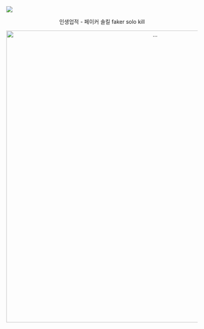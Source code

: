 <img src="https://capsule-render.vercel.app/api?type=waving&color=auto&height=200&section=header&text=私はトイレの神様だ。&fontSize=90" />

<p align="center">
인생업적 - 페이커 솔킬 faker solo kill
  </p>
  <p align="center">
<img alt="..." src="https://user-images.githubusercontent.com/48057918/202836555-ad0093e2-523a-4742-b280-f48f59518906.gif" style="width:80vw;" />
  </p>
<p align="center">
